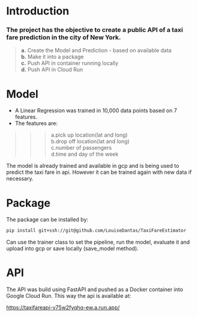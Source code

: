 # Introduction
### The project has the objective to create a public API of a taxi fare prediction in the city of New York.
> **a.** Create the Model and Prediction - based on available data\
**b.** Make it into a package\
**c.** Push API in container running locally\
**d.** Push API in Cloud Run


# Model

- A Linear Regression was trained in 10,000 data points based on 7 features.
- The features are:
>>>a.pick up location(lat and long)\
>>>b.drop off location(lat and long)\
>>>c.number of passengers\
>>>d.time and day of the week

The model is already trained and available in gcp and is being used to predict the taxi fare in api.
However it can be trained again with new data if necessary.

# Package

The package can be installed by:
```bash
pip install git+ssh://git@github.com/LouiseDantas/TaxiFareEstimator
```
Can use the trainer class to set the pipeline, run the model, evaluate it and upload into gcp or save locally (save_model method).

# API

The API was build using FastAPI and pushed as a Docker container into Google Cloud Run. This way the api is available at:

https://taxifareapi-v75w2fyqhq-ew.a.run.app/
